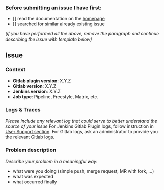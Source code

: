 ### Before submitting an issue I have first:

- [] read the documentation on the [homepage](https://github.com/jenkinsci/gitlab-plugin) 
- [] searched for similar already existing issue

*(if you have performed all the above, remove the paragraph and continue describing the issue with template below)*

## Issue

### Context
- **Gitlab plugin version**: X.Y.Z
- **Gitlab version**: X.Y.Z
- **Jenkins version**: X.Y.Z
- **Job type**: Pipeline, Freestyle, Matrix, etc.

### Logs & Traces

_Please include any relevant log that could serve to better understand the source of your issue_
For Jenkins Gitlab Plugin logs, follow instruction in [User Support section](https://github.com/jenkinsci/gitlab-plugin#user-support).
For Gitlab logs, ask an administrator to provide you the relevant Gitlab logs.

### Problem description

_Describe your problem in a meaningful way_:
- what were you doing (simple push, merge request, MR with fork, ...)
- what was expected
- what occurred finally
